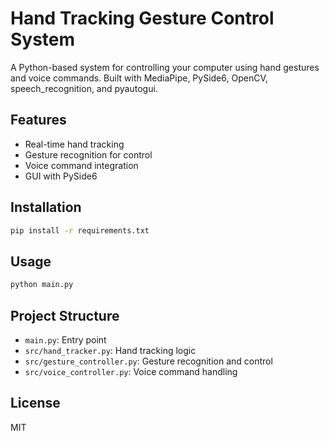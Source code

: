 # Hand Tracking Gesture Control System

A Python-based system for controlling your computer using hand gestures and voice commands. Built with MediaPipe, PySide6, OpenCV, speech_recognition, and pyautogui.

## Features

- Real-time hand tracking
- Gesture recognition for control
- Voice command integration
- GUI with PySide6

## Installation

```bash
pip install -r requirements.txt
```

## Usage

```bash
python main.py
```

## Project Structure

- `main.py`: Entry point
- `src/hand_tracker.py`: Hand tracking logic
- `src/gesture_controller.py`: Gesture recognition and control
- `src/voice_controller.py`: Voice command handling

## License

MIT
